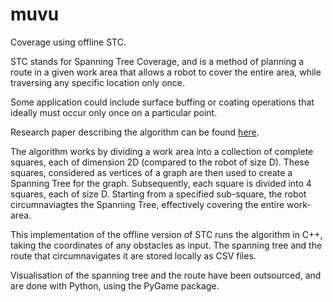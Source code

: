 # muvu
Coverage using offline STC.

STC stands for Spanning Tree Coverage, and is a method of planning a route in a given work area that allows a robot to cover the entire area, while traversing any specific location only once.

Some application could include surface buffing or coating operations that ideally must occur only once on a particular point.

Research paper describing the algorithm can be found [here](http://www.cs.cmu.edu/~motionplanning/papers/sbp_papers/integrated4/gabriely_spanning.pdf.).

The algorithm works by dividing a work area into a collection of complete squares, each of dimension 2D (compared to the robot of size D). These squares, considered as vertices of a graph are then used to create a Spanning Tree for the graph. Subsequently, each square is divided into 4 squares, each of size D. Starting from a specified sub-square, the robot circumnaviagtes the Spanning Tree, effectively covering the entire work-area.

This implementation of the offline version of STC runs the algorithm in C++, taking the coordinates of any obstacles as input. The spanning tree and the route that circumnavigates it are stored locally as CSV files.



Visualisation of the spanning tree and the route have been outsourced, and are done with Python, using the PyGame package.
